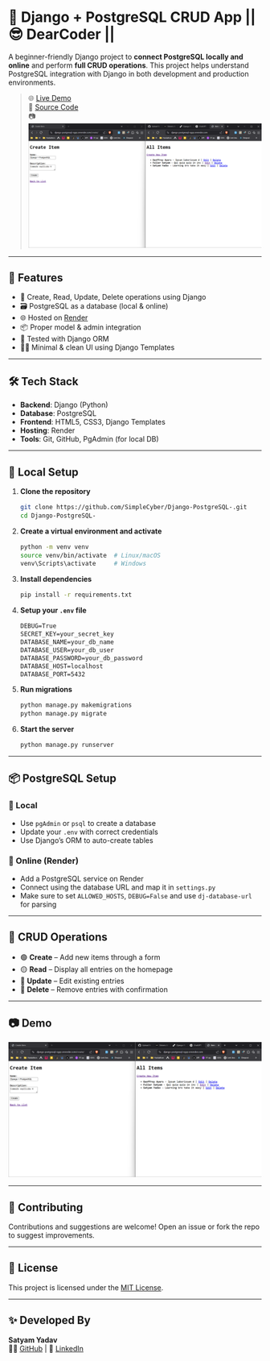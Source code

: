# 🚀 Django + PostgreSQL CRUD App ||😎 DearCoder ||

A beginner-friendly Django project to **connect PostgreSQL locally and online** and perform **full CRUD operations**. This project helps understand PostgreSQL integration with Django in both development and production environments.

> 🌐 [Live Demo](https://django-postgresql-ngqr.onrender.com)  
> 📁 [Source Code](https://github.com/SimpleCyber/Django-PostgreSQL-)  
> 📷 ![Demo](image.png)

---

## 📌 Features

- 🔄 Create, Read, Update, Delete operations using Django
- 🗃️ PostgreSQL as a database (local & online)
- 🌐 Hosted on [Render](https://render.com)
- 📦 Proper model & admin integration
- 🧪 Tested with Django ORM
- 🧑‍💻 Minimal & clean UI using Django Templates

---

## 🛠️ Tech Stack

- **Backend**: Django (Python)
- **Database**: PostgreSQL
- **Frontend**: HTML5, CSS3, Django Templates
- **Hosting**: Render
- **Tools**: Git, GitHub, PgAdmin (for local DB)

---

## 🧰 Local Setup

1. **Clone the repository**
   ```bash
   git clone https://github.com/SimpleCyber/Django-PostgreSQL-.git
   cd Django-PostgreSQL-
   ```

2. **Create a virtual environment and activate**
   ```bash
   python -m venv venv
   source venv/bin/activate  # Linux/macOS
   venv\Scripts\activate     # Windows
   ```

3. **Install dependencies**
   ```bash
   pip install -r requirements.txt
   ```

4. **Setup your `.env` file**
   ```
   DEBUG=True
   SECRET_KEY=your_secret_key
   DATABASE_NAME=your_db_name
   DATABASE_USER=your_db_user
   DATABASE_PASSWORD=your_db_password
   DATABASE_HOST=localhost
   DATABASE_PORT=5432
   ```

5. **Run migrations**
   ```bash
   python manage.py makemigrations
   python manage.py migrate
   ```

6. **Start the server**
   ```bash
   python manage.py runserver
   ```

---

## 📦 PostgreSQL Setup

### 🔹 Local

- Use `pgAdmin` or `psql` to create a database
- Update your `.env` with correct credentials
- Use Django’s ORM to auto-create tables

### 🔹 Online (Render)

- Add a PostgreSQL service on Render
- Connect using the database URL and map it in `settings.py`
- Make sure to set `ALLOWED_HOSTS`, `DEBUG=False` and use `dj-database-url` for parsing

---

## 🧪 CRUD Operations

- 🟢 **Create** – Add new items through a form
- 🟡 **Read** – Display all entries on the homepage
- 🔵 **Update** – Edit existing entries
- 🔴 **Delete** – Remove entries with confirmation

---

## 📷 Demo

![App Screenshot](image.png)

---

## 🤝 Contributing

Contributions and suggestions are welcome! Open an issue or fork the repo to suggest improvements.

---

## 📄 License

This project is licensed under the [MIT License](LICENSE).

---

## ✨ Developed By

**Satyam Yadav**  
👨‍💻 [GitHub](https://github.com/SimpleCyber) | 💼 [LinkedIn](https://www.linkedin.com/in/satyam-yada/)

